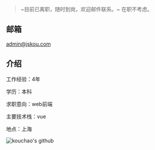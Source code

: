 > ~目前已离职，随时到岗，欢迎邮件联系。~ 在职不考虑。

## 邮箱
admin@jskou.com

## 介绍
工作经验：4年

学历：本科

求职意向：web前端

主要技术栈：vue

地点：上海

![kouchao's github](https://github-readme-stats.vercel.app/api?username=kouchao&show_icons=true&title_color=FF4C3B&icon_color=FFD034&text_color=333333&bg_color=ffffff)
